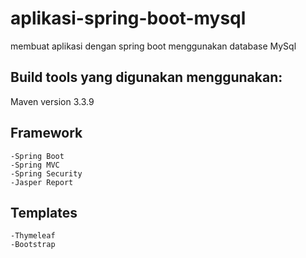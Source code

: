 # aplikasi-spring-boot-mysql
membuat aplikasi dengan spring boot menggunakan database MySql

## Build tools yang digunakan menggunakan:
 Maven version 3.3.9

## Framework
    -Spring Boot
    -Spring MVC
    -Spring Security
    -Jasper Report
    
## Templates
    -Thymeleaf
    -Bootstrap
 
